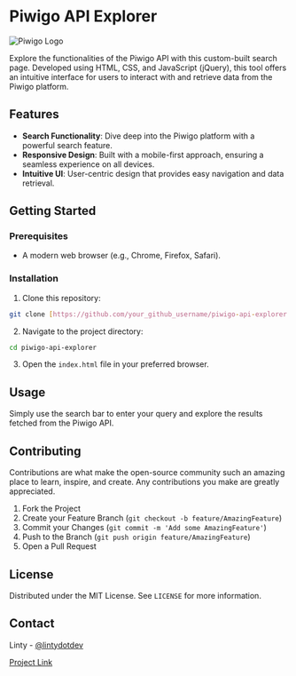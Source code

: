 # Piwigo API Explorer
![Piwigo Logo](URL_TO_YOUR_LOGO_IMAGE)

Explore the functionalities of the Piwigo API with this custom-built search page. Developed using HTML, CSS, and JavaScript (jQuery), this tool offers an intuitive interface for users to interact with and retrieve data from the Piwigo platform.

## Features
- **Search Functionality**: Dive deep into the Piwigo platform with a powerful search feature.
- **Responsive Design**: Built with a mobile-first approach, ensuring a seamless experience on all devices.
- **Intuitive UI**: User-centric design that provides easy navigation and data retrieval.

## Getting Started

### Prerequisites
- A modern web browser (e.g., Chrome, Firefox, Safari).

### Installation
1. Clone this repository:
```bash
git clone [https://github.com/your_github_username/piwigo-api-explorer.git](https://github.com/LintyDev/piwigo-api-explorer)
```

2. Navigate to the project directory:
```bash
cd piwigo-api-explorer
```

3. Open the `index.html` file in your preferred browser.

## Usage
Simply use the search bar to enter your query and explore the results fetched from the Piwigo API.

## Contributing
Contributions are what make the open-source community such an amazing place to learn, inspire, and create. Any contributions you make are greatly appreciated.

1. Fork the Project
2. Create your Feature Branch (`git checkout -b feature/AmazingFeature`)
3. Commit your Changes (`git commit -m 'Add some AmazingFeature'`)
4. Push to the Branch (`git push origin feature/AmazingFeature`)
5. Open a Pull Request

## License
Distributed under the MIT License. See `LICENSE` for more information.

## Contact
Linty - [@lintydotdev](https://twitter.com/your_twitter) 

[Project Link]([https://github.com/your_github_username/piwigo-api-explorer](https://github.com/LintyDev/piwigo-api-explorer)https://github.com/LintyDev/piwigo-api-explorer)
